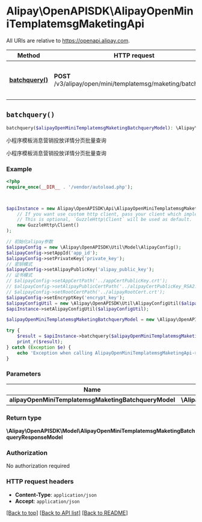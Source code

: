 # Alipay\OpenAPISDK\AlipayOpenMiniTemplatemsgMaketingApi

All URIs are relative to https://openapi.alipay.com.

Method | HTTP request | Description
------------- | ------------- | -------------
[**batchquery()**](AlipayOpenMiniTemplatemsgMaketingApi.md#batchquery) | **POST** /v3/alipay/open/mini/templatemsg/maketing/batchquery | 小程序模板消息营销投放详情分页批量查询


## `batchquery()`

```php
batchquery($alipayOpenMiniTemplatemsgMaketingBatchqueryModel): \Alipay\OpenAPISDK\Model\AlipayOpenMiniTemplatemsgMaketingBatchqueryResponseModel
```

小程序模板消息营销投放详情分页批量查询

小程序模板消息营销投放详情分页批量查询

### Example

```php
<?php
require_once(__DIR__ . '/vendor/autoload.php');



$apiInstance = new Alipay\OpenAPISDK\Api\AlipayOpenMiniTemplatemsgMaketingApi(
    // If you want use custom http client, pass your client which implements `GuzzleHttp\ClientInterface`.
    // This is optional, `GuzzleHttp\Client` will be used as default.
    new GuzzleHttp\Client()
);

// 初始化alipay参数
$alipayConfig = new \Alipay\OpenAPISDK\Util\Model\AlipayConfig();
$alipayConfig->setAppId('app_id');
$alipayConfig->setPrivateKey('private_key');
// 密钥模式
$alipayConfig->setAlipayPublicKey('alipay_public_key');
// 证书模式
// $alipayConfig->setAppCertPath('../appCertPublicKey.crt');
// $alipayConfig->setAlipayPublicCertPath('../alipayCertPublicKey_RSA2.crt');
// $alipayConfig->setRootCertPath('../alipayRootCert.crt');
$alipayConfig->setEncryptKey('encrypt_key');
$alipayConfigUtil = new \Alipay\OpenAPISDK\Util\AlipayConfigUtil($alipayConfig);
$apiInstance->setAlipayConfigUtil($alipayConfigUtil);

$alipayOpenMiniTemplatemsgMaketingBatchqueryModel = new \Alipay\OpenAPISDK\Model\AlipayOpenMiniTemplatemsgMaketingBatchqueryModel(); // \Alipay\OpenAPISDK\Model\AlipayOpenMiniTemplatemsgMaketingBatchqueryModel

try {
    $result = $apiInstance->batchquery($alipayOpenMiniTemplatemsgMaketingBatchqueryModel);
    print_r($result);
} catch (Exception $e) {
    echo 'Exception when calling AlipayOpenMiniTemplatemsgMaketingApi->batchquery: ', $e->getMessage(), PHP_EOL;
}
```

### Parameters

Name | Type | Description  | Notes
------------- | ------------- | ------------- | -------------
 **alipayOpenMiniTemplatemsgMaketingBatchqueryModel** | **\Alipay\OpenAPISDK\Model\AlipayOpenMiniTemplatemsgMaketingBatchqueryModel**|  | [optional]

### Return type

**\Alipay\OpenAPISDK\Model\AlipayOpenMiniTemplatemsgMaketingBatchqueryResponseModel**

### Authorization

No authorization required

### HTTP request headers

- **Content-Type**: `application/json`
- **Accept**: `application/json`

[[Back to top]](#) [[Back to API list]](../../README.md#api-endpoints)
[[Back to README]](../../README.md)
